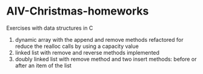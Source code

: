 # AIV-Christmas-homeworks
Exercises with data structures in C

1) dynamic array with the append and remove methods refactored for reduce the realloc calls by using a capacity value
2) linked list with remove and reverse methods implemented 
3) doubly linked list with remove method and two insert methods: before or after an item of the list
